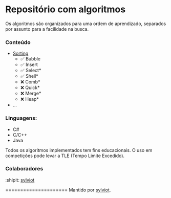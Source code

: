 # Repositório com algoritmos

Os algoritmos são organizados para uma ordem de aprendizado, separados por assunto para a facilidade na busca.


### Conteúdo

*	[Sorting](/sorting)
	*	:white_check_mark: Bubble
	*	:white_check_mark: Insert
	*	:white_check_mark: Select*
	*	:white_check_mark: Shell*
	*	:x: Comb*
	*	:x: Quick*
	*	:x: Merge*
	*	:x: Heap*
*	...




### Linguagens: 

*	C#
*	C/C++
*	Java


Todos os algoritmos implementados tem fins educacionais. O uso em competições pode levar a TLE (Tempo Limite Excedido).

### Colaboradores

:shipit: [sylviot](https://github.com/sylviot)

=====================
Mantido por [sylviot](https://github.com/sylviot).